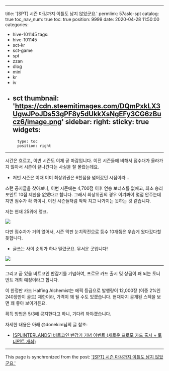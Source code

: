 
---
title: '[SPT] 시즌 마감까지 이틀도 남지 않았군요.'
permlink: 57aslc-spt
catalog: true
toc_nav_num: true
toc: true
position: 9999
date: 2020-04-28 11:50:00
categories:
- hive-101145
tags:
- hive-101145
- sct-kr
- sct-game
- spt
- zzan
- dlog
- mini
- kr
- iv
- sct
thumbnail: 'https://cdn.steemitimages.com/DQmPxkLX3UgwJPoJDs53gPF8y5dUkkXsNgEFy3CG6zBucz6/image.png'
sidebar:
    right:
        sticky: true
widgets:
    -
        type: toc
        position: right
---


시간은 흐르고, 이번 시즌도 이제 곧 마감입니다. 이전 시즌들에 비해서 점수대가 올라가지 않아서 시즌이 끝나간다는 사실을 잘 몰랐는데요.

* 저번 시즌은 이때 이미 최상위권은 6천점을 넘어갔던 시점이라...

스랜 공지글을 찾아보니, 이번 시즌에는 4,700점 이후 연승 보너스를 없애고, 최소 승리 포인트 10점 제한을 없앴다고 합니다. 그래서 최상위권의 경우 이겨봐야 몇점 안주는데 지면 점수가 확 깎이니, 이전 시즌들처럼 팍팍 치고 나가지는 못하는 것 같습니다.

저는 현재 25위에 랭크. 

![](https://cdn.steemitimages.com/DQmPxkLX3UgwJPoJDs53gPF8y5dUkkXsNgEFy3CG6zBucz6/image.png)
<br>

다만 점수차가 거의 없어서, 시즌 막판 눈치작전으로 등수 10개쯤은 우습게 왔다갔다할듯합니다.

* 글쓰는 사이 순위가 하나 밀렸군요. 무서운 곳입니다!

![](https://cdn.steemitimages.com/DQmPQNt8xe9gddD69YZ6j4tEXBWDr1ASA62C8Xrihv3GyTh/image.png)
<br>

---

그리고 곧 있을 비트코인 반감기를 기념하여, 프로모 카드 출시 및 상금이 꽤 되는 토너먼트 개최 예정이라고 합니다. 

이 한정판 카드 Halfing Alchemist는 에픽 등급으로 발행량이 12,000장 (이중 2%인 240장만이 골드) 제한이라, 가격이 꽤 될 수도 있겠습니다. 현재까지 공개된 스펙을 보면 꽤 좋아 보이거든요.

획득 방법은 5/3에 공지한다고 하니, 기다려 봐야겠습니다.

자세한 내용은 아래 @donekim님의 글 참조:

* [[SPLINTERLANDS] 비트코인 반감기 기념 이벤트 (새로운 프로모 카드 출시 + 토너먼트 개최)](https://steemit.com/hive-101145/@donekim/6zc75a-splinterlands)

- - -

This page is synchronized from the post: ['[SPT] 시즌 마감까지 이틀도 남지 않았군요.'](https://steemit.com/@glory7/57aslc-spt)
